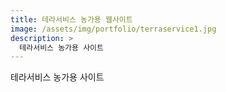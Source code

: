 ```yaml
---
title: 테라서비스 농가용 웹사이트
image: /assets/img/portfolio/terraservice1.jpg
description: >
  테라서비스 농가용 사이트
---
```


테라서비스 농가용 사이트
